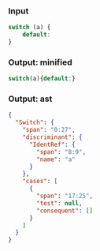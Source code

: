 ### Input
```js parse:stmt
switch (a) {
    default:
}
```

### Output: minified
```js
switch(a){default:}
```

### Output: ast
```json
{
  "Switch": {
    "span": "0:27",
    "discriminant": {
      "IdentRef": {
        "span": "8:9",
        "name": "a"
      }
    },
    "cases": [
      {
        "span": "17:25",
        "test": null,
        "consequent": []
      }
    ]
  }
}
```
